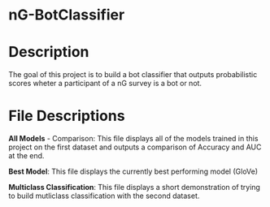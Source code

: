 # nG-BotClassifier

# Description 

The goal of this project is to build a bot classifier that outputs probabilistic scores wheter a participant of a nG survey is a bot or not. 

# File Descriptions 

**All Models** - Comparison: This file displays all of the models trained in this project on the first dataset and outputs a comparison of Accuracy and AUC at the end. 

**Best Model**: This file displays the currently best performing model (GloVe)

**Multiclass Classification**: This file displays a short demonstration of trying to build mutliclass classification with the second dataset. 
